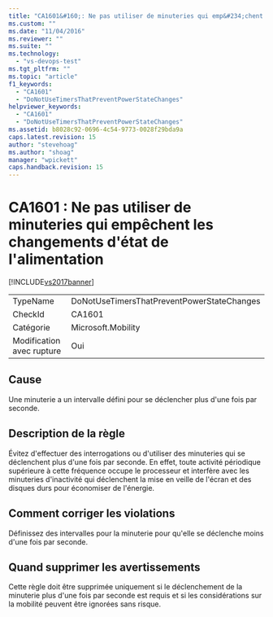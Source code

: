 ```yaml
---
title: "CA1601&#160;: Ne pas utiliser de minuteries qui emp&#234;chent les changements d&#39;&#233;tat de l&#39;alimentation | Microsoft Docs"
ms.custom: ""
ms.date: "11/04/2016"
ms.reviewer: ""
ms.suite: ""
ms.technology: 
  - "vs-devops-test"
ms.tgt_pltfrm: ""
ms.topic: "article"
f1_keywords: 
  - "CA1601"
  - "DoNotUseTimersThatPreventPowerStateChanges"
helpviewer_keywords: 
  - "CA1601"
  - "DoNotUseTimersThatPreventPowerStateChanges"
ms.assetid: b8028c92-0696-4c54-9773-0028f29bda9a
caps.latest.revision: 15
author: "stevehoag"
ms.author: "shoag"
manager: "wpickett"
caps.handback.revision: 15
---
```

# CA1601&#160;: Ne pas utiliser de minuteries qui emp&#234;chent les changements d&#39;&#233;tat de l&#39;alimentation
[!INCLUDE[vs2017banner](../code-quality/includes/vs2017banner.md)]

|||  
|-|-|  
|TypeName|DoNotUseTimersThatPreventPowerStateChanges|  
|CheckId|CA1601|  
|Catégorie|Microsoft.Mobility|  
|Modification avec rupture|Oui|  
  
## Cause  
 Une minuterie a un intervalle défini pour se déclencher plus d'une fois par seconde.  
  
## Description de la règle  
 Évitez d'effectuer des interrogations ou d'utiliser des minuteries qui se déclenchent plus d'une fois par seconde.  En effet, toute activité périodique supérieure à cette fréquence occupe le processeur et interfère avec les minuteries d'inactivité qui déclenchent la mise en veille de l'écran et des disques durs pour économiser de l'énergie.  
  
## Comment corriger les violations  
 Définissez des intervalles pour la minuterie pour qu'elle se déclenche moins d'une fois par seconde.  
  
## Quand supprimer les avertissements  
 Cette règle doit être supprimée uniquement si le déclenchement de la minuterie plus d'une fois par seconde est requis et si les considérations sur la mobilité peuvent être ignorées sans risque.